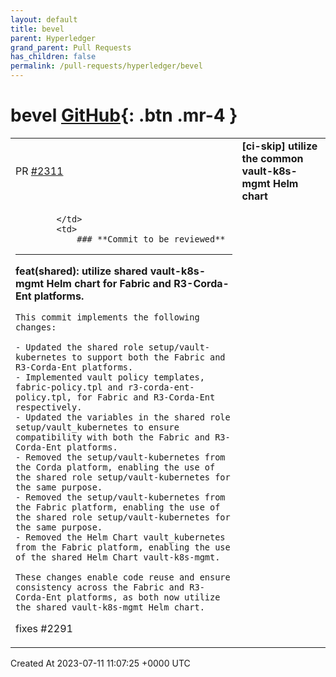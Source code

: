 ```yaml
---
layout: default
title: bevel
parent: Hyperledger
grand_parent: Pull Requests
has_children: false
permalink: /pull-requests/hyperledger/bevel
---
```


# bevel <span class="fs-3 right-align">[GitHub](https://github.com/hyperledger/bevel){: .btn .mr-4 }</span>


<div>
    <table>
        <tr>
            <td>
                PR <a href="https://github.com/hyperledger/bevel/pull/2311" class=".btn">#2311</a>
            </td>
            <td>
                <b>
                    [ci-skip] utilize the common vault-k8s-mgmt Helm chart
                </b>
            </td>
        </tr>
        <tr>
            <td>
                
            </td>
            <td>
                ### **Commit to be reviewed**
---

**feat(shared): utilize shared vault-k8s-mgmt Helm chart for Fabric and R3-Corda-Ent platforms.**
```
This commit implements the following changes:

- Updated the shared role setup/vault-kubernetes to support both the Fabric and R3-Corda-Ent platforms.
- Implemented vault policy templates, fabric-policy.tpl and r3-corda-ent-policy.tpl, for Fabric and R3-Corda-Ent respectively.
- Updated the variables in the shared role setup/vault_kubernetes to ensure compatibility with both the Fabric and R3-Corda-Ent platforms.
- Removed the setup/vault-kubernetes from the Corda platform, enabling the use of the shared role setup/vault-kubernetes for the same purpose.
- Removed the setup/vault-kubernetes from the Fabric platform, enabling the use of the shared role setup/vault-kubernetes for the same purpose.
- Removed the Helm Chart vault_kubernetes from the Fabric platform, enabling the use of the shared Helm Chart vault-k8s-mgmt.

These changes enable code reuse and ensure consistency across the Fabric and R3-Corda-Ent platforms, as both now utilize the shared vault-k8s-mgmt Helm chart.
```

fixes #2291
            </td>
        </tr>
    </table>
    <div class="right-align">
        Created At 2023-07-11 11:07:25 +0000 UTC
    </div>
</div>

